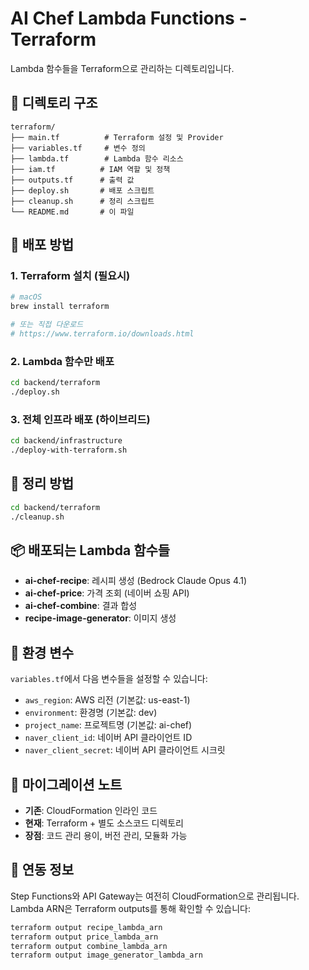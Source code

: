 # AI Chef Lambda Functions - Terraform

Lambda 함수들을 Terraform으로 관리하는 디렉토리입니다.

## 📁 디렉토리 구조

```
terraform/
├── main.tf          # Terraform 설정 및 Provider
├── variables.tf     # 변수 정의
├── lambda.tf        # Lambda 함수 리소스
├── iam.tf          # IAM 역할 및 정책
├── outputs.tf      # 출력 값
├── deploy.sh       # 배포 스크립트
├── cleanup.sh      # 정리 스크립트
└── README.md       # 이 파일
```

## 🚀 배포 방법

### 1. Terraform 설치 (필요시)
```bash
# macOS
brew install terraform

# 또는 직접 다운로드
# https://www.terraform.io/downloads.html
```

### 2. Lambda 함수만 배포
```bash
cd backend/terraform
./deploy.sh
```

### 3. 전체 인프라 배포 (하이브리드)
```bash
cd backend/infrastructure
./deploy-with-terraform.sh
```

## 🧹 정리 방법

```bash
cd backend/terraform
./cleanup.sh
```

## 📦 배포되는 Lambda 함수들

- **ai-chef-recipe**: 레시피 생성 (Bedrock Claude Opus 4.1)
- **ai-chef-price**: 가격 조회 (네이버 쇼핑 API)
- **ai-chef-combine**: 결과 합성
- **recipe-image-generator**: 이미지 생성

## 🔧 환경 변수

`variables.tf`에서 다음 변수들을 설정할 수 있습니다:

- `aws_region`: AWS 리전 (기본값: us-east-1)
- `environment`: 환경명 (기본값: dev)
- `project_name`: 프로젝트명 (기본값: ai-chef)
- `naver_client_id`: 네이버 API 클라이언트 ID
- `naver_client_secret`: 네이버 API 클라이언트 시크릿

## 📝 마이그레이션 노트

- **기존**: CloudFormation 인라인 코드
- **현재**: Terraform + 별도 소스코드 디렉토리
- **장점**: 코드 관리 용이, 버전 관리, 모듈화 가능

## 🔗 연동 정보

Step Functions와 API Gateway는 여전히 CloudFormation으로 관리됩니다.
Lambda ARN은 Terraform outputs를 통해 확인할 수 있습니다:

```bash
terraform output recipe_lambda_arn
terraform output price_lambda_arn
terraform output combine_lambda_arn
terraform output image_generator_lambda_arn
```

